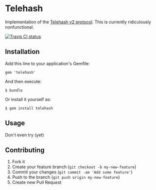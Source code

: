 # Telehash

Implementation of the [Telehash v2 protocol][telehash]. This is 
currently ridiculously nonfunctional.

[![Travis CI status][status-img]][status]

## Installation

Add this line to your application's Gemfile:

    gem 'telehash'

And then execute:

    $ bundle

Or install it yourself as:

    $ gem install telehash

## Usage

Don't even try (yet)

## Contributing

1. Fork it
2. Create your feature branch (`git checkout -b my-new-feature`)
3. Commit your changes (`git commit -am 'Add some feature'`)
4. Push to the branch (`git push origin my-new-feature`)
5. Create new Pull Request

[status-img]: https://api.travis-ci.org/telehash/ruby-telehash.png
[status]:     https://travis-ci.org/telehash/ruby-telehash
[telehash]:   http://telehash.org
